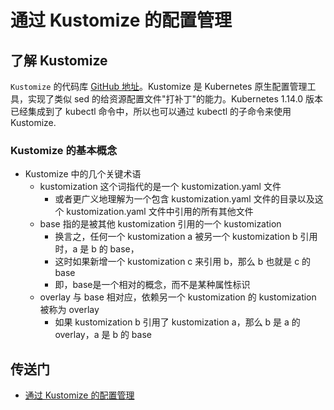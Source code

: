 # 通过 Kustomize 的配置管理

## 了解 Kustomize

`Kustomize` 的代码库 [GitHub 地址](https://github.com/kubernetes-sigs/kustomize)。Kustomize 是 Kubernetes 原生配置管理工具，实现了类似 sed 的给资源配置文件"打补丁"的能力。Kubernetes 1.14.0 版本已经集成到了 kubectl 命令中，所以也可以通过 kubectl 的子命令来使用Kustomize.

### Kustomize 的基本概念

- Kustomize 中的几个关键术语
    - kustomization 这个词指代的是一个 kustomization.yaml 文件
        - 或者更广义地理解为一个包含 kustomization.yaml 文件的目录以及这个 kustomization.yaml 文件中引用的所有其他文件
    - base 指的是被其他 kustomization 引用的一个 kustomization 
        - 换言之，任何一个 kustomization a 被另一个 kustomization b 引用时，a 是 b 的 base，
        - 这时如果新增一个 kustomization c 来引用 b，那么 b 也就是 c 的base
        - 即，base是一个相对的概念，而不是某种属性标识
    - overlay 与 base 相对应，依赖另一个 kustomization 的 kustomization 被称为 overlay
        - 如果 kustomization b 引用了 kustomization a，那么 b 是 a 的 overlay，a 是 b 的 base


## 传送门

- [通过 Kustomize 的配置管理](./Kustomize.md)